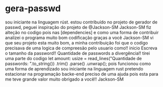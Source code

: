 # gera-passwd
sou iniciante na linguagem rúst. estou contribuído no projeto de gerador de passwd, peguei inspiração do projeto de @Jackson-SM
Jackson-SM fiz alteção no codigo pois nas [dependencies] e como uma forma de contribuir analizei o programa muito bom codificação graças a você Jackson-SM
vi que seu projeto esta muito bom, a minha contribuição foi que o codigo precisava de  uma logica de compreesão pelo usuario como!! inicio Escreva o tamanho da password!!  Quantidade de passwords a divergência!!
tirei uma parte do codigo 
 let amount: usize = read_lines("Quantidade de passwords: ".to_string())
        .trim()
        .parse()
        .unwrap();
pois funcionou como uma forma de aprendizado sou iniciante na linguagem rust pretendo estacionar na programação backe-end preciso de uma ajuda pois esta para me teve grande valor muito obrigado a você!!
Jackson-SM
